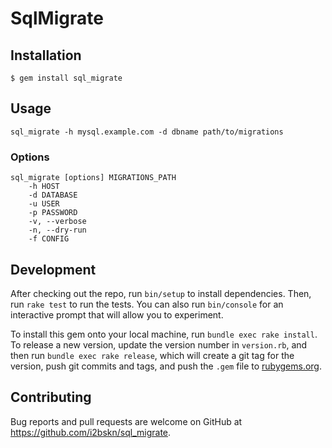 # SqlMigrate

## Installation

```
$ gem install sql_migrate
```

## Usage

```
sql_migrate -h mysql.example.com -d dbname path/to/migrations
```

### Options

```
sql_migrate [options] MIGRATIONS_PATH
    -h HOST
    -d DATABASE
    -u USER
    -p PASSWORD
    -v, --verbose
    -n, --dry-run
    -f CONFIG
```

## Development

After checking out the repo, run `bin/setup` to install dependencies. Then, run `rake test` to run the tests. You can also run `bin/console` for an interactive prompt that will allow you to experiment.

To install this gem onto your local machine, run `bundle exec rake install`. To release a new version, update the version number in `version.rb`, and then run `bundle exec rake release`, which will create a git tag for the version, push git commits and tags, and push the `.gem` file to [rubygems.org](https://rubygems.org).

## Contributing

Bug reports and pull requests are welcome on GitHub at https://github.com/i2bskn/sql_migrate.
